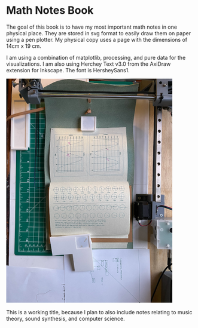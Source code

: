 # Math Notes Book
The goal of this book is to have my most important math notes in one physical place. They are stored in svg format to easily draw them on paper using a pen plotter. My physical copy uses a page with the dimensions of 14cm x 19 cm. 

I am using a combination of matplotlib, processing, and pure data for the visualizations. I am also using Herchey Text v3.0 from the AxiDraw extension for Inkscape. The font is HersheySans1.

<img src="./example.png" alt="example" />

This is a working title, because I plan to also include notes relating to music theory, sound synthesis, and computer science.

